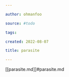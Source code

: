 ```yaml
---

author: ohmanfoo

source: #todo

tags: 

created: 2022-08-07

title: parasite

---
```

[[parasite.md]]#parasite.md